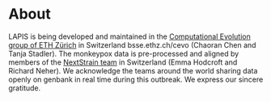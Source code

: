 # About

LAPIS is being developed and maintained in the [Computational Evolution group of ETH Zürich](https://bsse.ethz.ch/cevo) in Switzerland bsse.ethz.ch/cevo (Chaoran Chen and Tanja Stadler). The monkeypox data is pre-processed and aligned by members of the [NextStrain team](https://nextstrain.org/) in Switzerland  (Emma Hodcroft and Richard Neher). We acknowledge the teams around the world sharing data openly on genbank in real time during this outbreak. We express our sincere gratitude.
